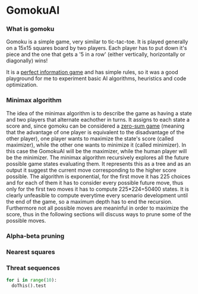 # GomokuAI
### What is gomoku
Gomoku is a simple game, very similar to tic-tac-toe. It is played generally on a 15x15 squares board by two players. Each player has to put down it's piece and the one that gets a '5 in a row' (either vertically, horizontally or diagonally) wins!

It is a [perfect information game](https://en.wikipedia.org/wiki/Perfect_information) and has simple rules, so it was a good playground for me to experiment basic AI algorithms, heuristics and code optimization.

### Minimax algorithm
The idea of the minimax algorithm is to describe the game as having a state and two players that alternate eachother in turns. It assigns to each state a score and, since gomoku can be considered a [zero-sum game](https://en.wikipedia.org/wiki/Zero-sum_game) (meaning that the advantage of one player is equivalent to the disadvantage of the other player), one player wants to maximize the state's score (called maximizer), while the other one wants to minimize it (called minimizer). In this case the GomokuAI will be the maximizer, while the human player will be the minimizer. 
The minimax algorithm recursively explores all the future possible game states evaluating them. It represents this as a tree and as an output it suggest the current move corresponding to the higher score possible. 
The algorithm is exponential, for the first move it has 225 choices and for each of them it has to consider every possible future move, thus only for the first two moves it has to compute 225*224=50400 states. It is clearly unfeasible to compute everytime every scenario development until the end of the game, so a maximum depth has to end the recursion. Furthermore not all possible moves are meaninful in order to maximize the score, thus in the following sections will discuss ways to prune some of the possible moves.

### Alpha-beta pruning

### Nearest squares 

### Threat sequences

``` python
for i in range(10):
  doThis().test
``` 
